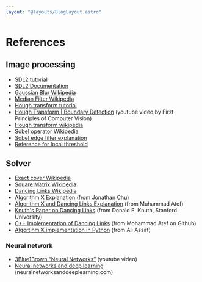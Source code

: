 ```yaml
---
layout: "@layouts/BlogLayout.astro"
---
```


# References

## Image processing

- [SDL2 tutorial](https://zestedesavoir.com/tutoriels/1014/utiliser-la-sdl-en-langage-c/modification-pixels-par-pixels/)
- [SDL2 Documentation](https://www.libsdl.org/)
- [Gaussian Blur Wikipedia](https://en.wikipedia.org/wiki/Gaussian_blur)
- [Median Filter Wikipedia](https://en.wikipedia.org/wiki/Median_filter)
- [Hough transform tutorial](https://fiveko.com/hough-transform/)
- [Hough Transform | Boundary Detection](https://www.youtube.com/watch?v=XRBc_xkZREg) (youtube video by First Principles of Computer Vision)
- [Hough transform wikipedia](https://en.wikipedia.org/wiki/Hough_transform)
- [Sobel operator Wikipedia](https://en.wikipedia.org/wiki/Sobel_operator)
- [Sobel edge filter explanation](https://fiveko.com/sobel-filter/)
- [Reference for local threshold](https://docs.opencv.org/4.x/d7/d4d/tutorial_py_thresholding.html)

## Solver

- [Exact cover Wikipedia](https://en.wikipedia.org/wiki/Exact_cover#Sudoku)
- [Square Matrix Wikipedia](https://en.wikipedia.org/wiki/Sparse_matrix)
- [Dancing Links Wikipedia](https://en.wikipedia.org/wiki/Dancing_Links)
- [Algorithm X Explanation](https://www.ocf.berkeley.edu/~jchu/publicportal/sudoku/sudoku.paper.html#credits) (from Jonathan Chu)
- [Algorithm X and Dancing Links Explanation](https://medium.com/optima-blog/solving-sudoku-fast-702912c13307) (from Muhammad Atef)
- [Knuth's Paper on Dancing Links](https://www.ocf.berkeley.edu/~jchu/publicportal/sudoku/0011047.pdf) (from Donald E. Knuth, Stanford University)
- [C++ Implementation of Dancing Links](https://github.com/matefh/sudoku/blob/master/dancing_links.cpp#L14) (from Mohammad Atef on Github)
- [Algortihm X implementation in Python](https://www.cs.mcgill.ca/~aassaf9/python/sudoku.txt) (from Ali Assaf)

### Neural network

- [3Blue1Brown “Neural Networks”](https://www.youtube.com/watch?v=aircAruvnKk&list=PLZHQObOWTQDNU6R1_67000Dx_ZCJB-3pi) (youtube video)
- [Neural networks and deep learning](http://neuralnetworksanddeeplearning.com/) (neuralnetworksanddeeplearning.com)
